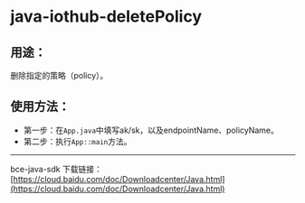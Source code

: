 # java-iothub-deletePolicy

## 用途：

删除指定的策略（policy）。

## 使用方法：

* 第一步：在`App.java`中填写ak/sk，以及endpointName、policyName。
* 第二步：执行`App::main`方法。

---

bce-java-sdk 下载链接：[https://cloud.baidu.com/doc/Downloadcenter/Java.html](https://cloud.baidu.com/doc/Downloadcenter/Java.html)